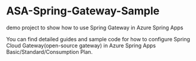 # ASA-Spring-Gateway-Sample
demo project to show how to use Spring Gateway in Azure Spring Apps

You can find detailed guides and sample code for how to configure Spring Cloud Gateway(open-source gateway) in Azure Spring Apps Basic/Standard/Consumption Plan.
